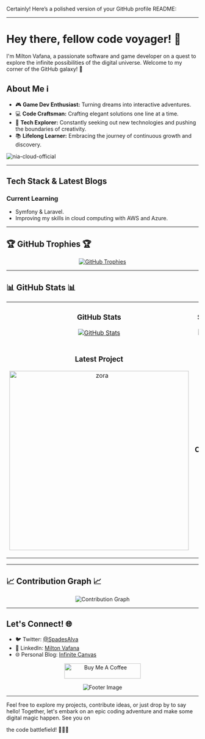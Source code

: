 Certainly! Here’s a polished version of your GitHub profile README:

---

# Hey there, fellow code voyager! 👋

I'm Milton Vafana, a passionate software and game developer on a quest to explore the infinite possibilities of the digital universe. Welcome to my corner of the GitHub galaxy! 🚀

## About Me ℹ️

- 🎮 **Game Dev Enthusiast:** Turning dreams into interactive adventures.
- 💻 **Code Craftsman:** Crafting elegant solutions one line at a time.
- 🌟 **Tech Explorer:** Constantly seeking out new technologies and pushing the boundaries of creativity.
- 📚 **Lifelong Learner:** Embracing the journey of continuous growth and discovery.

<p align="left">
  <img src="https://komarev.com/ghpvc/?username=nia-cloud-official&label=Profile%20views&color=770677&style=for-the-badge&logo=star" alt="nia-cloud-official" />
</p>

---

## Tech Stack & Latest Blogs
### Current Learning
- Symfony & Laravel.
- Improving my skills in cloud computing with AWS and Azure.

---

## 🏆 GitHub Trophies 🏆

<p align="center">
  <a href="https://github.com/nia-cloud-official">
    <picture>
      <source media="(prefers-color-scheme: dark)" srcset="https://github-profile-trophy.vercel.app/?username=nia-cloud-official&no-bg=true&row=2&column=6&margin-w=20&margin-h=20&theme=monokai">
      <source media="(prefers-color-scheme: light)" srcset="https://github-profile-trophy.vercel.app/?username=nia-cloud-official&no-bg=true&row=2&column=6&margin-w=20&margin-h=20">
      <img alt="GitHub Trophies" src="https://github-profile-trophy.vercel.app/?username=nia-cloud-official&no-bg=true&no-frame=true&row=2&column=6&margin-w=20&margin-h=20">
    </picture>
  </a>
</p>

---

## 📊 GitHub Stats 📊

<table width="100%">
  <tr>
    <td width="50%">
      <h3 align="center"><strong>GitHub Stats</strong></h3>
      <p align="center">
        <a href="https://github.com/nia-cloud-official">
          <img align="center" src="https://github-readme-stats.vercel.app/api?username=nia-cloud-official&count_private=true&show_icons=true&theme=nightowl&bg_color=0,000000,441350&title_color=c56a90&text_color=ffffff&rank_icon=github&hide=prs,issues,contribs&show=reviews,prs_merged,prs_merged_percentage" alt="GitHub Stats" />
        </a>
      </p>
    </td>
    <td width="50%">
      <h3 align="center"><strong>Streak Stats</strong></h3>
      <p align="center">
        <a href="https://github.com/nia-cloud-official">
          <img align="center" src="https://streak-stats.demolab.com?user=nia-cloud-official&theme=nightowl&background=0,000000,441350&fire=ffeb95&ring=ffeb95&sideNums=ffffff&sideLabels=ffffff&dates=c56a90&currStreakNum=ffffff" alt="Streak Stats" />
        </a>
      </p>
    </td>
  </tr>
  <tr>
    <td width="50%">
      <h3 align="center"><strong>Latest Project</strong></h3>
      <p align="center">
        <a href="https://github.com/nia-cloud-official/zora">
          <img align="center" width="470" src="https://github-readme-stats.vercel.app/api/pin/?username=nia-cloud-official&repo=zora&theme=nightowl&show_owner=true&bg_color=0,000000,441350&title_color=c56a90&text_color=ffffff" alt="zora" />
        </a>
      </p>
    </td>
    <td width="50%">
      <h3 align="center"><strong>Top Contributions</strong></h3>
      <p align="center">
        <a href="https://github.com/nia-cloud-official">
          <img align="center" src="https://github-contributor-stats.vercel.app/api?username=nia-cloud-official&limit=3&theme=nightowl&show_owner=true&combine_all_yearly_contributions=false&bg_color=0,000000,441350&title_color=c56a90&text_color=ffffff" alt="Top Repo" />
        </a>
      </p>
    </td>
  </tr>
</table>

---

## 📈 Contribution Graph 📈

<div align="center">
    <img src="https://github-readme-activity-graph.vercel.app/graph?username=nia-cloud-official&bg_color=220a28&&color=ffffff&line=c56a90&point=ffeb95&area=false&hide_border=false" alt="Contribution Graph" />
</div>

---

## Let's Connect! 🌐

- 🐦 Twitter: [@SpadesAlva](https://twitter.com/SpadesAlva)
- 💼 LinkedIn: [Milton Vafana](https://zw.linkedin.com/in/milton-vafana-8067b4243)
- 🌐 Personal Blog: [Infinite Canvas](https://infinitecanvasofficial.blogspot.com/)

<div align="center">
  <a href="https://www.buymeacoffee.com/nia-cloud-official" target="_blank">
    <img src="https://cdn.buymeacoffee.com/buttons/v2/default-yellow.png" alt="Buy Me A Coffee" style="height: 40px; width: 200px;" />
  </a>
</div>

<p align="center">
  <img src="https://capsule-render.vercel.app/api?type=waving&color=gradient&height=65&section=footer" alt="Footer Image" />
</p>

---


Feel free to explore my projects, contribute ideas, or just drop by to say hello! Together, let's embark on an epic coding adventure and make some digital magic happen. See you on

 the code battlefield! 👨‍💻✨
